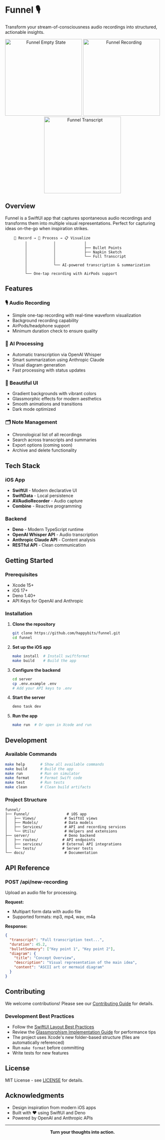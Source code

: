 # Funnel 🎙️

Transform your stream-of-consciousness audio recordings into structured, actionable insights.

<div align="center">
  <img src="docs/images/funnel-empty.png" width="250" alt="Funnel Empty State" />
  <img src="docs/images/funnel-recording.png" width="250" alt="Funnel Recording" />
  <img src="docs/images/funnel-transcript.png" width="250" alt="Funnel Transcript" />
</div>

## Overview

Funnel is a SwiftUI app that captures spontaneous audio recordings and transforms them into multiple visual representations. Perfect for capturing ideas on-the-go when inspiration strikes.

```
    🎤 Record → 🤖 Process → 📋 Visualize
         │            │             │
         │            │             ├── Bullet Points
         │            │             ├── Napkin Sketch
         │            │             └── Full Transcript
         │            │
         │            └── AI-powered transcription & summarization
         │
         └── One-tap recording with AirPods support
```

## Features

### 🎙️ Audio Recording
- Simple one-tap recording with real-time waveform visualization
- Background recording capability
- AirPods/headphone support
- Minimum duration check to ensure quality

### 🤖 AI Processing
- Automatic transcription via OpenAI Whisper
- Smart summarization using Anthropic Claude
- Visual diagram generation
- Fast processing with status updates

### 📱 Beautiful UI
- Gradient backgrounds with vibrant colors
- Glassmorphic effects for modern aesthetics
- Smooth animations and transitions
- Dark mode optimized

### 🗂️ Note Management
- Chronological list of all recordings
- Search across transcripts and summaries
- Export options (coming soon)
- Archive and delete functionality

## Tech Stack

### iOS App
- **SwiftUI** - Modern declarative UI
- **SwiftData** - Local persistence
- **AVAudioRecorder** - Audio capture
- **Combine** - Reactive programming

### Backend
- **Deno** - Modern TypeScript runtime
- **OpenAI Whisper API** - Audio transcription
- **Anthropic Claude API** - Content analysis
- **RESTful API** - Clean communication

## Getting Started

### Prerequisites
- Xcode 15+
- iOS 17+
- Deno 1.40+
- API Keys for OpenAI and Anthropic

### Installation

1. **Clone the repository**
   ```bash
   git clone https://github.com/happybits/funnel.git
   cd funnel
   ```

2. **Set up the iOS app**
   ```bash
   make install  # Install swiftformat
   make build    # Build the app
   ```

3. **Configure the backend**
   ```bash
   cd server
   cp .env.example .env
   # Add your API keys to .env
   ```

4. **Start the server**
   ```bash
   deno task dev
   ```

5. **Run the app**
   ```bash
   make run  # Or open in Xcode and run
   ```

## Development

### Available Commands

```bash
make help       # Show all available commands
make build      # Build the app
make run        # Run on simulator
make format     # Format Swift code
make test       # Run tests
make clean      # Clean build artifacts
```

### Project Structure

```
funnel/
├── Funnel/                 # iOS app
│   ├── Views/             # SwiftUI views
│   ├── Models/            # Data models
│   ├── Services/          # API and recording services
│   └── Utils/             # Helpers and extensions
├── server/                # Deno backend
│   ├── routes/           # API endpoints
│   ├── services/         # External API integrations
│   └── tests/            # Server tests
└── docs/                  # Documentation
```

## API Reference

### POST /api/new-recording
Upload an audio file for processing.

**Request:**
- Multipart form data with audio file
- Supported formats: mp3, mp4, wav, m4a

**Response:**
```json
{
  "transcript": "Full transcription text...",
  "duration": 45.2,
  "bulletSummary": ["Key point 1", "Key point 2"],
  "diagram": {
    "title": "Concept Overview",
    "description": "Visual representation of the main idea",
    "content": "ASCII art or mermaid diagram"
  }
}
```

## Contributing

We welcome contributions! Please see our [Contributing Guide](CONTRIBUTING.md) for details.

### Development Best Practices
- Follow the [SwiftUI Layout Best Practices](docs/swiftui-layout-best-practices.md)
- Review the [Glassmorphism Implementation Guide](docs/glassmorphism-implementation-guide.md) for performance tips
- The project uses Xcode's new folder-based structure (files are automatically referenced)
- Run `make format` before committing
- Write tests for new features

## License

MIT License - see [LICENSE](LICENSE) for details.

## Acknowledgments

- Design inspiration from modern iOS apps
- Built with ❤️ using SwiftUI and Deno
- Powered by OpenAI and Anthropic APIs

---

<div align="center">
  <strong>Turn your thoughts into action.</strong>
</div>